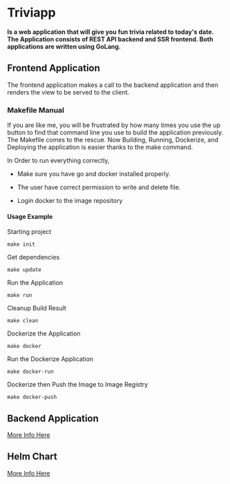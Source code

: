 # Triviapp

**Is a web application that will give you fun trivia related to today's date. The Application consists of REST API backend and SSR frontend. Both applications are written using GoLang.**

## Frontend Application

The frontend application makes a call to the backend application and then renders the view to be served to the client. 

### Makefile Manual

If you are like me, you will be frustrated by how many times you use the up button to find that command line you use to build the application previously. The Makefile comes to the rescue. Now Building, Running, Dockerize, and Deploying the application is easier thanks to the make command.

In Order to run everything correctly,

- Make sure you have go and docker installed properly.

- The user have correct permission to write and delete file.

- Login docker to the image repository

#### Usage Example

Starting project

```
make init
```

Get dependencies

```
make update
```

Run the Application

```
make run
```

Cleanup Build Result

```
make clean
```

Dockerize the Application

```
make docker
```

Run the Dockerize Application

```
make docker-run
```

Dockerize then Push the Image to Image Registry

```
make docker-push
```

## Backend Application

[More Info Here](https://github.com/lmnzr/go-triviapp/tree/master/backend)

## Helm Chart

[More Info Here](https://github.com/lmnzr/go-triviapp)
